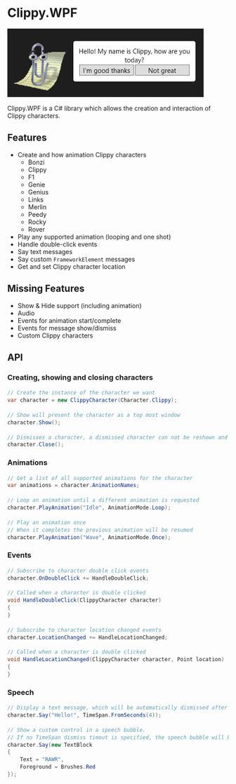 # Clippy.WPF

![Clippy Preview](https://github.com/samoatesgames/Clippy.WPF/blob/main/Site/Example%20Clippy%2001.png?raw=true)

Clippy.WPF is a C# library which allows the creation and interaction of Clippy characters.

## Features

 * Create and how animation Clippy characters
   * Bonzi
   * Clippy
   * F1
   * Genie
   * Genius
   * Links
   * Merlin
   * Peedy
   * Rocky
   * Rover
 * Play any supported animation (looping and one shot)
 * Handle double-click events
 * Say text messages
 * Say custom ```FrameworkElement``` messages
 * Get and set Clippy character location
 
## Missing Features

 * Show & Hide support (including animation)
 * Audio
 * Events for animation start/complete
 * Events for message show/dismiss
 * Custom Clippy characters
   
## API

### Creating, showing and closing characters

```cs
// Create the instance of the character we want
var character = new ClippyCharacter(Character.Clippy);

// Show will present the character as a top most window
character.Show();

// Dismisses a character, a dismissed character can not be reshown and must be recreated
character.Close();
```

### Animations

```cs
// Get a list of all supported animations for the character
var animations = character.AnimationNames;

// Loop an animation until a different animation is requested
character.PlayAnimation("Idle", AnimationMode.Loop);

// Play an animation once
// When it completes the previous animation will be resumed
character.PlayAnimation("Wave", AnimationMode.Once);
```

### Events

```cs
// Subscribe to character double click events
character.OnDoubleClick += HandleDoubleClick;

// Called when a character is double clicked
void HandleDoubleClick(ClippyCharacter character)
{
}

// Subscribe to character location changed events
character.LocationChanged += HandleLocationChanged;

// Called when a character is double clicked
void HandleLocationChanged(ClippyCharacter character, Point location)
{
}
```

### Speech

```cs
// Display a text message, which will be automatically dismissed after 4 seconds
character.Say("Hello!", TimeSpan.FromSeconds(4));

// Show a custom control in a speech bubble.
// If no TimeSpan dismiss timout is specified, the speech bubble will be shown indefinatly
character.Say(new TextBlock 
{ 
	Text = "RAWR", 
	Foreground = Brushes.Red 
});
```
